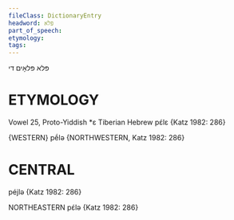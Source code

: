```yaml
---
fileClass: DictionaryEntry
headword: פּלא
part_of_speech: 
etymology: 
tags: 
---
```

פּלא
פּלאָים
די

ETYMOLOGY
===========
Vowel 25, Proto-Yiddish *ɛ
Tiberian Hebrew pɛ́lɛ
{Katz 1982: 286}

{WESTERN}
pḗlə {NORTHWESTERN, Katz 1982: 286}

CENTRAL
========

péjlə {Katz 1982: 286}

NORTHEASTERN
pɛ́lə {Katz 1982: 286}